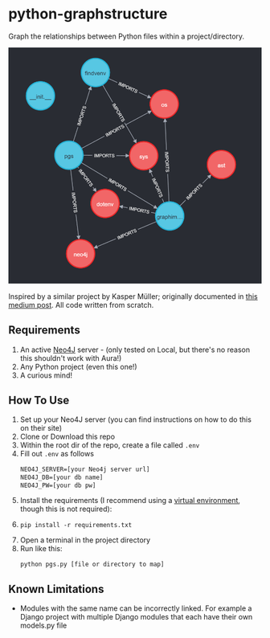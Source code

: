 # python-graphstructure
Graph the relationships between Python files within a project/directory.

![example image](static/pgs.png)

Inspired by a similar project by Kasper Müller; originally documented in [this medium post](https://towardsdatascience.com/building-a-map-of-your-python-project-using-graph-technology-visualize-your-code-6764e81f3500). All code written from scratch.

## Requirements
1. An active [Neo4J](https://neo4j.com/) server - (only tested on Local, but there's no reason this shouldn't work with Aura!)
2. Any Python project (even this one!)
3. A curious mind!

## How To Use
1. Set up your Neo4J server (you can find instructions on how to do this on their site)
2. Clone or Download this repo
3. Within the root dir of the repo, create a file called `.env`
4. Fill out `.env` as follows
    ```
    NEO4J_SERVER=[your Neo4j server url]
    NEO4J_DB=[your db name]
    NEO4J_PW=[your db pw]
    ```
5. Install the requirements (I recommend using a [virtual environment](https://docs.python.org/3/library/venv.html), though this is not required):
6. ```
   pip install -r requirements.txt
   ```
7. Open a terminal in the project directory
8. Run like this:
    ```
    python pgs.py [file or directory to map]
    ```

## Known Limitations
- Modules with the same name can be incorrectly linked. For example a Django project with multiple Django modules that each have their own models.py file